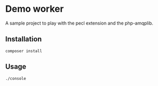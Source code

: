 # Demo worker

A sample project to play with the pecl extension and the php-amqplib.

## Installation

    composer install

## Usage

    ./console
